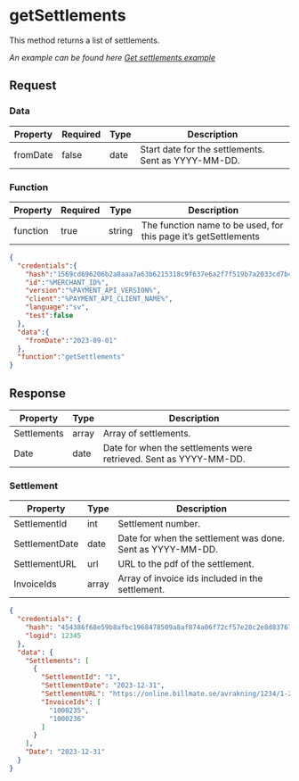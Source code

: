 # getSettlements

<include from="Snippets-PaymentAPI.md" element-id="snippet-header"></include>

This method returns a list of settlements.

*An example can be found here [Get settlements example](Get-settlements.md)*

## Request

### Data
| Property | Required | Type   | Description                                         |
|----------|----------|--------|-----------------------------------------------------|
| fromDate | false    | date   | Start date for the settlements. Sent as YYYY-MM-DD. |

### Function

| Property | Required | Type   | Description                                                     |
|----------|----------|--------|-----------------------------------------------------------------|
| function | true     | string | The function name to be used, for this page it’s getSettlements |

```json
{
  "credentials":{
    "hash":"1569cd696206b2a8aaa7a63b6215318c9f637e6a2f7f519b7a2033cd7b47103b01fe097e40a17028acf839f078ccbaa91e3bc423870a926bcf08e9747db8c5da",
    "id":"%MERCHANT_ID%",
    "version":"%PAYMENT_API_VERSION%",
    "client":"%PAYMENT_API_CLIENT_NAME%",
    "language":"sv",
    "test":false
  },
  "data":{
    "fromDate":"2023-09-01"
  },
  "function":"getSettlements"
}

```

## Response

| Property    | Type | Description                                                       |
|-------------|------|-------------------------------------------------------------------|
| Settlements | array| Array of settlements.                                             |
| Date        | date | Date for when the settlements were retrieved. Sent as YYYY-MM-DD. |

### Settlement
| Property       | Type | Description                                                |
|----------------|------|------------------------------------------------------------|
| SettlementId   | int  | Settlement number.                                         |
| SettlementDate | date | Date for when the settlement was done. Sent as YYYY-MM-DD. |
| SettlementURL  | url  | URL to the pdf of the settlement.                           |
| InvoiceIds     | array| Array of invoice ids included in the settlement.            |

```json
{
  "credentials": {
    "hash": "454386f68e59b8afbc1968478509a8af874a06f72cf57e28c2e8d837670487a36e5d9e9e49cd54e0de891a8038b4ae73dd0dabee2085ac6670e20d717f4a1125",
    "logid": 12345
  },
  "data": {
    "Settlements": [
      {
        "SettlementId": "1",
        "SettlementDate": "2023-12-31",
        "SettlementURL": "https://online.billmate.se/avrakning/1234/1-2023-12-31.pdf",
        "InvoiceIds": [
          "1000235",
          "1000236"
        ]
      }
    ],
    "Date": "2023-12-31"
  }
}
```